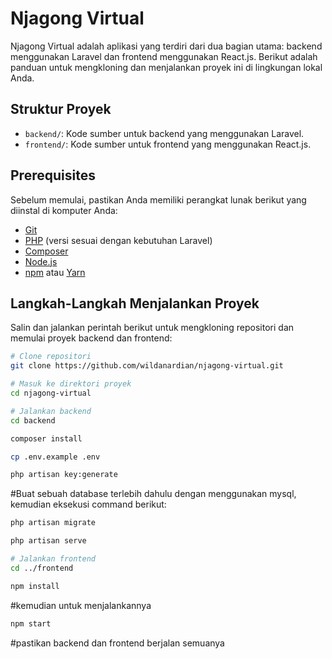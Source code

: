 # Njagong Virtual

Njagong Virtual adalah aplikasi yang terdiri dari dua bagian utama: backend menggunakan Laravel dan frontend menggunakan React.js. Berikut adalah panduan untuk mengkloning dan menjalankan proyek ini di lingkungan lokal Anda.

## Struktur Proyek

- `backend/`: Kode sumber untuk backend yang menggunakan Laravel.
- `frontend/`: Kode sumber untuk frontend yang menggunakan React.js.

## Prerequisites

Sebelum memulai, pastikan Anda memiliki perangkat lunak berikut yang diinstal di komputer Anda:

- [Git](https://git-scm.com/)
- [PHP](https://www.php.net/) (versi sesuai dengan kebutuhan Laravel)
- [Composer](https://getcomposer.org/)
- [Node.js](https://nodejs.org/)
- [npm](https://www.npmjs.com/) atau [Yarn](https://yarnpkg.com/)

## Langkah-Langkah Menjalankan Proyek

Salin dan jalankan perintah berikut untuk mengkloning repositori dan memulai proyek backend dan frontend:

```bash
# Clone repositori
git clone https://github.com/wildanardian/njagong-virtual.git
```

```bash
# Masuk ke direktori proyek
cd njagong-virtual
```

```bash
# Jalankan backend
cd backend
```
```bash
composer install
```
```bash
cp .env.example .env
```
```bash
php artisan key:generate
```

#Buat sebuah database terlebih dahulu dengan menggunakan mysql, kemudian eksekusi command berikut: 
```bash
php artisan migrate
```
```bash
php artisan serve
```
```bash
# Jalankan frontend
cd ../frontend
```
```bash
npm install
```
#kemudian untuk menjalankannya
```bash
npm start
```
#pastikan backend dan frontend berjalan semuanya
